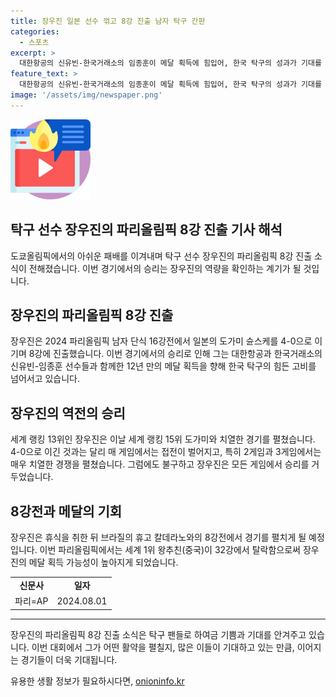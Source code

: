 ```yaml
---
title: 장우진 일본 선수 꺾고 8강 진출 남자 탁구 간판
categories:
  - 스포츠
excerpt: >
  대한항공의 신유빈-한국거래소의 임종훈이 메달 획득에 힘입어, 한국 탁구의 성과가 기대를 모으고 있다. 이에 장우진도 8강 진출을 성공하며 이목을 끌고 있다. 장우진은 남자 단식 16강전에서 일본의 도가미 슌스케에 4-0으로 승리하며 눈에 띄는 활약을 펼쳤다. 또한, 화려한 경기력으로 8강 진출을 확정했는데, 이번 대회에서 메달을 노리는 모습이 기대된다.
feature_text: >
  대한항공의 신유빈-한국거래소의 임종훈이 메달 획득에 힘입어, 한국 탁구의 성과가 기대를 모으고 있다. 이에 장우진도 8강 진출을 성공하며 이목을 끌고 있다. 장우진은 남자 단식 16강전에서 일본의 도가미 슌스케에 4-0으로 승리하며 눈에 띄는 활약을 펼쳤다. 또한, 화려한 경기력으로 8강 진출을 확정했는데, 이번 대회에서 메달을 노리는 모습이 기대된다.
image: '/assets/img/newspaper.png'
---
```


<p><img src="/assets/img/news.png" alt="rentncar 속보" /></p>

<h2 data-ke-size="size26">탁구 선수 장우진의 파리올림픽 8강 진출 기사 해석</h2>

<p data-ke-size="size16">도쿄올림픽에서의 아쉬운 패배를 이겨내며 탁구 선수 장우진의 파리올림픽 8강 진출 소식이 전해졌습니다. 이번 경기에서의 승리는 장우진의 역량을 확인하는 계기가 될 것입니다.</p>

<h2>장우진의 파리올림픽 8강 진출</h2>

<p data-ke-size="size16">장우진은 2024 파리올림픽 남자 단식 16강전에서 일본의 도가미 슌스케를 4-0으로 이기며 8강에 진출했습니다. 이번 경기에서의 승리로 인해 그는 대한항공과 한국거래소의 신유빈-임종훈 선수들과 함께한 12년 만의 메달 획득을 향해 한국 탁구의 힘든 고비를 넘어서고 있습니다.</p>

<h2>장우진의 역전의 승리</h2>

<p data-ke-size="size16">세계 랭킹 13위인 장우진은 이날 세계 랭킹 15위 도가미와 치열한 경기를 펼쳤습니다. 4-0으로 이긴 것과는 달리 매 게임에서는 접전이 벌어지고, 특히 2게임과 3게임에서는 매우 치열한 경쟁을 펼쳤습니다. 그럼에도 불구하고 장우진은 모든 게임에서 승리를 거두었습니다.</p>

<h2>8강전과 메달의 기회</h2>

<p data-ke-size="size16">장우진은 휴식을 취한 뒤 브라질의 휴고 칼데라노와의 8강전에서 경기를 펼치게 될 예정입니다. 이번 파리올림픽에서는 세계 1위 왕추친(중국)이 32강에서 탈락함으로써 장우진의 메달 획득 가능성이 높아지게 되었습니다.</p>

<table>
    <tbody>
        <tr>
            <td style="text-align: center; height: 17px;"><b>신문사</b></td>
            <td style="text-align: center; height: 17px;"><b>일자</b></td>
        </tr>
        <tr>
            <td style="text-align: center;">파리=AP</td>
            <td style="text-align: center;">2024.08.01</td>
        </tr>
    </tbody>
</table>

<hr>

<p data-ke-size="size16">장우진의 파리올림픽 8강 진출 소식은 탁구 팬들로 하여금 기쁨과 기대를 안겨주고 있습니다. 이번 대회에서 그가 어떤 활약을 펼칠지, 많은 이들이 기대하고 있는 만큼, 이어지는 경기들이 더욱 기대됩니다.</p>
유용한 생활 정보가 필요하시다면, <a href="https://onioninfo.kr" rel="dofollow">onioninfo.kr</a>


